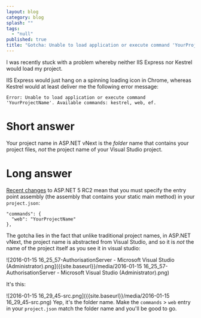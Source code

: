 ```yaml
---
layout: blog
category: blog
splash: ""
tags: 
  - "null"
published: true
title: "Gotcha: Unable to load application or execute command 'YourProjectName'"
---
```



I was recently stuck with a problem whereby neither IIS Express nor Kestrel would load my project.

IIS Express would just hang on a spinning loading icon in Chrome, whereas Kestrel would at least deliver me the following error message:

    Error: Unable to load application or execute command 'YourProjectName'. Available commands: kestrel, web, ef.

# Short answer
Your project name in ASP.NET vNext is the *folder* name that contains your project files, *not* the project name of your Visual Studio project.

# Long answer
[Recent changes](https://github.com/aspnet/Announcements/issues/131) to ASP.NET 5 RC2 mean that you must specify the entry point assembly (the assembly that contains your static main method) in your `project.json`:

    "commands": {
      "web": "YourProjectName"
    },
    
The gotcha lies in the fact that unlike traditional project names, in ASP.NET vNext, the project name is abstracted from Visual Studio, and so it is *not* the name of the project itself as you see it in visual studio:

![2016-01-15 16_25_57-AuthorisationServer - Microsoft Visual Studio (Administrator).png]({{site.baseurl}}/media/2016-01-15 16_25_57-AuthorisationServer - Microsoft Visual Studio (Administrator).png)

It's this:

![2016-01-15 16_29_45-src.png]({{site.baseurl}}/media/2016-01-15 16_29_45-src.png)
Yep, it's the folder name. Make the `commands` > `web` entry in your `project.json` match the folder name and you'll be good to go.
